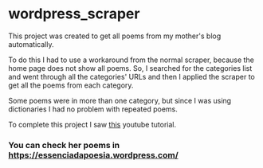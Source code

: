 # wordpress_scraper
This project was created to get all poems from my mother's blog automatically.

To do this I had to use a workaround from the normal scraper, because the home page does not show all poems.
So, I searched for the categories list and went through all the categories' URLs and then I applied the scraper to get all the poems from each category.

Some poems were in more than one category, but since I was using dictionaries I had no problem with repeated poems.

To complete this project I saw <a href="https://www.youtube.com/watch?v=U90vK84bq4s&t=475s" target="_blank">this</a> youtube tutorial.

<h3>You can check her poems in <a href="https://essenciadapoesia.wordpress.com/">https://essenciadapoesia.wordpress.com/</a></h3>
